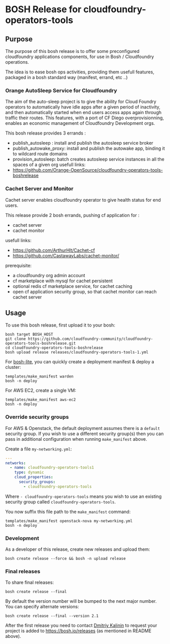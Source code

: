# BOSH Release for cloudfoundry-operators-tools

## Purpose

The purpose of this bosh release is to offer some preconfigured cloudfoundry applications components, for use in Bosh / Cloudfoundry operations.

The idea is to ease bosh ops activities, providing them usefull features, packaged in a bosh standard way (manifest, errand, etc ..)


### Orange AutoSleep Service for Cloudfoundry
The aim of the auto-sleep project is to give the ability for Cloud Foundry operators to automatically have idle apps after a given period of inactivity, and then automatically started when end users access apps again through traffic their routes.
This features, with a port of CF Diego overprovisionning, enables an economic management of Cloudfoundry Development orgs.

This bosh release provides 3 errands :
* publish_autosleep : install and publish the autosleep service broker 
* publish_autowake_proxy: install and publish the autowake app, binding it to wildcard route domains
* provision_autosleep: batch creates autosleep service instances in all the spaces of a given org 
usefull links:
* https://github.com/Orange-OpenSource/cloudfoundry-operators-tools-boshrelease




### Cachet Server and Monitor

Cachet server enables cloudfoundry operator to give health status for end users. 

This release provide 2 bosh errands, pushing cf application for :
* cachet server
* cachet monitor

usefull links:
* https://github.com/ArthurHlt/Cachet-cf
* https://github.com/CastawayLabs/cachet-monitor/

prerequisite:
* a cloudfoundry org admin account
* cf marketplace with mysql for cachet persistent
* optional redis cf marketplace service, for cachet caching
* open cf application security group, so that cachet monitor can reach cachet server




## Usage

To use this bosh release, first upload it to your bosh:

```
bosh target BOSH_HOST
git clone https://github.com/cloudfoundry-community/cloudfoundry-operators-tools-boshrelease.git
cd cloudfoundry-operators-tools-boshrelease
bosh upload release releases/cloudfoundry-operators-tools-1.yml
```

For [bosh-lite](https://github.com/cloudfoundry/bosh-lite), you can quickly create a deployment manifest & deploy a cluster:

```
templates/make_manifest warden
bosh -n deploy
```

For AWS EC2, create a single VM:

```
templates/make_manifest aws-ec2
bosh -n deploy
```

### Override security groups

For AWS & Openstack, the default deployment assumes there is a `default` security group. If you wish to use a different security group(s) then you can pass in additional configuration when running `make_manifest` above.

Create a file `my-networking.yml`:

``` yaml
---
networks:
  - name: cloudfoundry-operators-tools1
    type: dynamic
    cloud_properties:
      security_groups:
        - cloudfoundry-operators-tools
```

Where `- cloudfoundry-operators-tools` means you wish to use an existing security group called `cloudfoundry-operators-tools`.

You now suffix this file path to the `make_manifest` command:

```
templates/make_manifest openstack-nova my-networking.yml
bosh -n deploy
```

### Development

As a developer of this release, create new releases and upload them:

```
bosh create release --force && bosh -n upload release
```

### Final releases

To share final releases:

```
bosh create release --final
```

By default the version number will be bumped to the next major number. You can specify alternate versions:


```
bosh create release --final --version 2.1
```

After the first release you need to contact [Dmitriy Kalinin](mailto://dkalinin@pivotal.io) to request your project is added to https://bosh.io/releases (as mentioned in README above).
